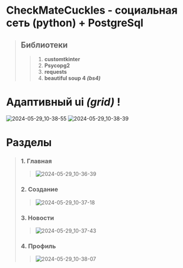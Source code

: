 # CheckMateCuckles - социальная сеть (python) + PostgreSql
> ## Библиотеки
>> 1. **customtkinter**
>> 2. **Psycopg2**
>> 3. **requests**
>> 4. **beautiful soup 4 *(bs4)***
# Адаптивный ui *(grid)* !
![2024-05-29_10-38-55](https://github.com/mokinprokin/CheckMateCuckles/assets/106832520/98d43343-6042-4693-bd88-8048a631a60f)
![2024-05-29_10-38-39](https://github.com/mokinprokin/CheckMateCuckles/assets/106832520/1f38cd81-e292-4308-b515-f8c336944356)

# Разделы
> ### 1. Главная
>>![2024-05-29_10-36-39](https://github.com/mokinprokin/CheckMateCuckles/assets/106832520/db8673a8-e066-4a20-8956-dbee5aac0339)
> ### 2. Создание
>>![2024-05-29_10-37-18](https://github.com/mokinprokin/CheckMateCuckles/assets/106832520/dbb9a3d6-0959-42bf-934f-ffbf3b3c19cd)
> ### 3. Новости
>>![2024-05-29_10-37-43](https://github.com/mokinprokin/CheckMateCuckles/assets/106832520/af2296b4-d23c-4176-b2c7-61bd05e15e4a)
> ### 4. Профиль
>>![2024-05-29_10-38-07](https://github.com/mokinprokin/CheckMateCuckles/assets/106832520/197697bd-ed3c-4869-b526-0894e151079f)

